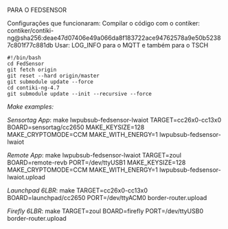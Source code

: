 PARA O FEDSENSOR

Configurações que funcionaram:
Compilar o código com o contiker:
contiker/contiki-ng@sha256:deae47d07406e49a066da8f183722ace94762578a9e50b52387c801f77c881db
Usar: LOG_INFO para o MQTT e também para o TSCH

```
#!/bin/bash
cd FedSensor
git fetch origin
git reset --hard origin/master
git submodule update --force
cd contiki-ng-4.7
git submodule update --init --recursive --force
```


*Make examples:*

_Sensortag_
_App_: make lwpubsub-fedsensor-lwaiot TARGET=cc26x0-cc13x0 BOARD=sensortag/cc2650 MAKE_KEYSIZE=128 MAKE_CRYPTOMODE=CCM MAKE_WITH_ENERGY=1 lwpubsub-fedsensor-lwaiot

_Remote_
_App_: make lwpubsub-fedsensor-lwaiot TARGET=zoul BOARD=remote-revb PORT=/dev/ttyUSB1 MAKE_KEYSIZE=128 MAKE_CRYPTOMODE=CCM MAKE_WITH_ENERGY=1 lwpubsub-fedsensor-lwaiot.upload

_Launchpad_
_6LBR_: make TARGET=cc26x0-cc13x0 BOARD=launchpad/cc2650 PORT=/dev/ttyACM0 border-router.upload

_Firefly_
_6LBR_: make TARGET=zoul BOARD=firefly PORT=/dev/ttyUSB0 border-router.upload
